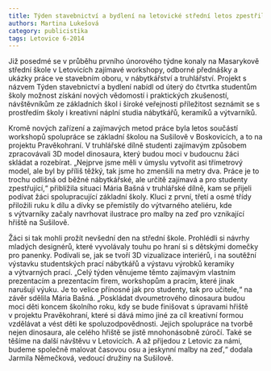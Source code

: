 ```yaml
---
title: Týden stavebnictví a bydlení na letovické střední letos zpestřil dvoumetrový dinosaurus
authors: Martina Lukešová
category: publicistika
tags: Letovice 6-2014
---
```


Již posedmé se v průběhu prvního únorového týdne konaly na Masarykově střední škole v Letovicích zajímavé workshopy, odborné přednášky a ukázky práce ve stavebním oboru, v nábytkářství a truhlářství. Projekt s názvem Týden stavebnictví a bydlení nabídl od úterý do čtvrtka studentům školy možnost získání nových vědomostí i praktických zkušeností, návštěvníkům ze základních škol i široké veřejnosti příležitost seznámit se s prostředím školy i kreativní náplní studia nábytkářů, keramiků a výtvarníků.

Kromě nových zařízení a zajímavých metod práce byla letos součástí workshopů spolupráce se základní školou na Sušilově v Boskovicích, a to na projektu Pravěkohraní. V truhlářské dílně studenti zajímavým způsobem zpracovávali 3D model dinosaura, který budou moci v budoucnu žáci skládat a rozebírat. „Nejprve jsme měli v úmyslu vytvořit asi třímetrový model, ale byl by příliš těžký, tak jsme ho zmenšili na metry dva. Práce je to trochu odlišná od běžné nábytkářské, ale určitě zajímavá a pro studenty zpestřující,“ přiblížila situaci Mária Bašná v truhlářské dílně, kam se přijeli podívat žáci spolupracující základní školy. Kluci z první, třetí a osmé třídy přiložili ruku k dílu a dívky se přemístily do výtvarného ateliéru, kde s výtvarníky začaly navrhovat ilustrace pro malby na zeď pro vznikající hřiště na Sušilově.

Žáci si tak mohli prožít nevšední den na střední škole. Prohlédli si návrhy mladých designérů, které vyvolávaly touhu po hraní si s dětskými domečky pro panenky. Podívali se, jak se tvoří 3D vizualizace interiérů, i na soutěžní výstavku studentských prací nábytkářů a výstavu výrobků keramiky a výtvarných prací. „Celý týden věnujeme těmto zajímavým vlastním prezentacím a prezentacím firem, workshopům a pracím, které jinak narušují výuku. Je to velice přínosné jak pro studenty, tak pro učitele,“ na závěr sdělila Mária Bašná.
„Poskládat dvoumetrového dinosaura budou moci děti koncem školního roku, kdy se bude finišovat s úpravami hřiště v projektu Pravěkohraní, které si dává mimo jiné za cíl kreativní formou vzdělávat a vést děti ke spoluzodpovědnosti. Jejich spolupráce na tvorbě nejen dinosaura, ale celého hřiště se jistě mnohonásobně zúročí. Také se těšíme na další návštěvu v Letovicích. A až přijedou z Letovic za námi, budeme společně malovat časovou osu a jeskynní malby na zeď,“ dodala Jarmila Němečková, vedoucí družiny na Sušilově.